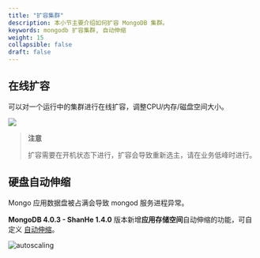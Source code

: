 ```yaml
---
title: "扩容集群"
description: 本小节主要介绍如何扩容 MongoDB 集群。 
keywords: mongodb 扩容集群, 自动伸缩
weight: 15
collapsible: false
draft: false
---
```



## 在线扩容

可以对一个运行中的集群进行在线扩容，调整CPU/内存/磁盘空间大小。

![](../../_images/scale1.png)

> **注意**
> 
> 扩容需要在开机状态下进行，扩容会导致重新选主，请在业务低峰时进行。

## 硬盘自动伸缩

Mongo 应用数据盘被占满会导致 mongod 服务进程异常。

**MongoDB 4.0.3 - ShanHe 1.4.0** 版本新增**应用存储空间**自动伸缩的功能，可自定义 [自动伸缩](../../../../operation/autoscaling/manual/autoscaling/)。

![autoscaling](../../_images/autoscaling.png)

